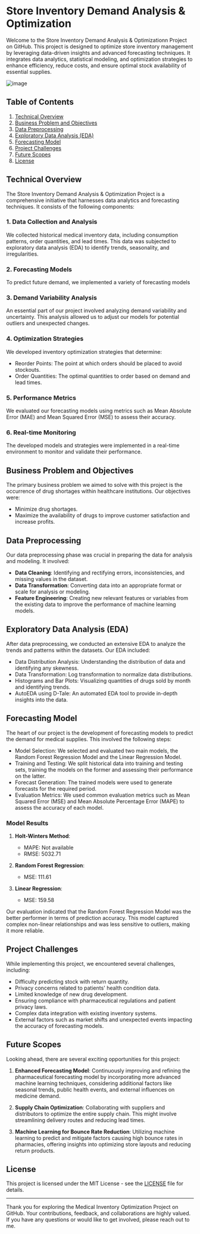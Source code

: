 # Store Inventory Demand Analysis & Optimization

Welcome to the Store Inventory Demand Analysis & Optimizationn Project on GitHub. This project is designed to optimize store inventory management by leveraging data-driven insights and advanced forecasting techniques. It integrates data analytics, statistical modeling, and optimization strategies to enhance efficiency, reduce costs, and ensure optimal stock availability of essential supplies.

![image](https://github.com/mukul-bhele/inventoryoptimization/blob/a4bda0fed3e0286c622b06a977f45e524fd2ec90/Medical%20Inventory%20Optimization%20(Image).jpeg)
## Table of Contents
1. [Technical Overview](#technical-overview)
2. [Business Problem and Objectives](#business-problem-and-objectives)
3. [Data Preprocessing](#data-preprocessing)
4. [Exploratory Data Analysis (EDA)](#exploratory-data-analysis-eda)
5. [Forecasting Model](#forecasting-model)
6. [Project Challenges](#project-challenges)
7. [Future Scopes](#future-scopes)
8. [License](#license)

## Technical Overview

The Store Inventory Demand Analysis & Optimization Project is a comprehensive initiative that harnesses data analytics and forecasting techniques. It consists of the following components:

### 1. Data Collection and Analysis

We collected historical medical inventory data, including consumption patterns, order quantities, and lead times. This data was subjected to exploratory data analysis (EDA) to identify trends, seasonality, and irregularities. 

### 2. Forecasting Models

To predict future demand, we implemented a variety of forecasting models

### 3. Demand Variability Analysis

An essential part of our project involved analyzing demand variability and uncertainty. This analysis allowed us to adjust our models for potential outliers and unexpected changes.

### 4. Optimization Strategies

We developed inventory optimization strategies that determine:

- Reorder Points: The point at which orders should be placed to avoid stockouts.
- Order Quantities: The optimal quantities to order based on demand and lead times.

### 5. Performance Metrics

We evaluated our forecasting models using metrics such as Mean Absolute Error (MAE) and Mean Squared Error (MSE) to assess their accuracy.

### 6. Real-time Monitoring

The developed models and strategies were implemented in a real-time environment to monitor and validate their performance.

## Business Problem and Objectives

The primary business problem we aimed to solve with this project is the occurrence of drug shortages within healthcare institutions. Our objectives were:

- Minimize drug shortages.
- Maximize the availability of drugs to improve customer satisfaction and increase profits.

## Data Preprocessing

Our data preprocessing phase was crucial in preparing the data for analysis and modeling. It involved:

- **Data Cleaning**: Identifying and rectifying errors, inconsistencies, and missing values in the dataset.
- **Data Transformation**: Converting data into an appropriate format or scale for analysis or modeling.
- **Feature Engineering**: Creating new relevant features or variables from the existing data to improve the performance of machine learning models.

## Exploratory Data Analysis (EDA)

After data preprocessing, we conducted an extensive EDA to analyze the trends and patterns within the datasets. Our EDA included:

- Data Distribution Analysis: Understanding the distribution of data and identifying any skewness.
- Data Transformation: Log transformation to normalize data distributions.
- Histograms and Bar Plots: Visualizing quantities of drugs sold by month and identifying trends.
- AutoEDA using D-Tale: An automated EDA tool to provide in-depth insights into the data.

## Forecasting Model

The heart of our project is the development of forecasting models to predict the demand for medical supplies. This involved the following steps:

- Model Selection: We selected and evaluated two main models, the Random Forest Regression Model and the Linear Regression Model.
- Training and Testing: We split historical data into training and testing sets, training the models on the former and assessing their performance on the latter.
- Forecast Generation: The trained models were used to generate forecasts for the required period.
- Evaluation Metrics: We used common evaluation metrics such as Mean Squared Error (MSE) and Mean Absolute Percentage Error (MAPE) to assess the accuracy of each model.

### Model Results

1. **Holt-Winters Method**:
    - MAPE: Not available
    - RMSE: 5032.71

2. **Random Forest Regression**:
    - MSE: 111.61

3. **Linear Regression**:
    - MSE: 159.58

Our evaluation indicated that the Random Forest Regression Model was the better performer in terms of prediction accuracy. This model captured complex non-linear relationships and was less sensitive to outliers, making it more reliable.

## Project Challenges

While implementing this project, we encountered several challenges, including:

- Difficulty predicting stock with return quantity.
- Privacy concerns related to patients' health condition data.
- Limited knowledge of new drug development.
- Ensuring compliance with pharmaceutical regulations and patient privacy laws.
- Complex data integration with existing inventory systems.
- External factors such as market shifts and unexpected events impacting the accuracy of forecasting models.

## Future Scopes

Looking ahead, there are several exciting opportunities for this project:

1. **Enhanced Forecasting Model**: Continuously improving and refining the pharmaceutical forecasting model by incorporating more advanced machine learning techniques, considering additional factors like seasonal trends, public health events, and external influences on medicine demand.

2. **Supply Chain Optimization**: Collaborating with suppliers and distributors to optimize the entire supply chain. This might involve streamlining delivery routes and reducing lead times.

3. **Machine Learning for Bounce Rate Reduction**: Utilizing machine learning to predict and mitigate factors causing high bounce rates in pharmacies, offering insights into optimizing store layouts and reducing return products.

## License

This project is licensed under the MIT License - see the [LICENSE](LICENSE) file for details.

---

Thank you for exploring the Medical Inventory Optimization Project on GitHub. Your contributions, feedback, and collaborations are highly valued. If you have any questions or would like to get involved, please reach out to me.
